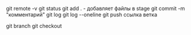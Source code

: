 git remote -v
git status
git add . - добавляет файлы в stage
git commit -m "комментарий"
git log
git log --oneline
git push ссылка ветка

git branch
git checkout
